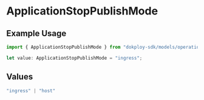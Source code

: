 # ApplicationStopPublishMode

## Example Usage

```typescript
import { ApplicationStopPublishMode } from "dokploy-sdk/models/operations";

let value: ApplicationStopPublishMode = "ingress";
```

## Values

```typescript
"ingress" | "host"
```